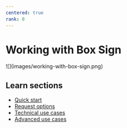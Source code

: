```yaml
---
centered: true
rank: 0
---
```


# Working with Box Sign

<ImageFrame center>
![](images/working-with-box-sign.png)
</ImageFrame>

## Learn sections

- [Quick start][quick-start]
- [Request options][request-options]
- [Technical use cases][technical-use-cases]
- [Advanced use cases][advanced-use-cases]

[quick-start]:page://sign/quick-start
[request-options]:page://sign/request-options
[technical-use-cases]:page://sign/technical-use-cases
[advanced-use-cases]:page://sign/advanced-use-cases

<!-- 
<Tabs>
<Tab title='cURL'>
    
```bash
    
```
    
</Tab>
<Tab title='Python Gen SDK'>

```python

```

</Tab>
</Tabs>
-->
